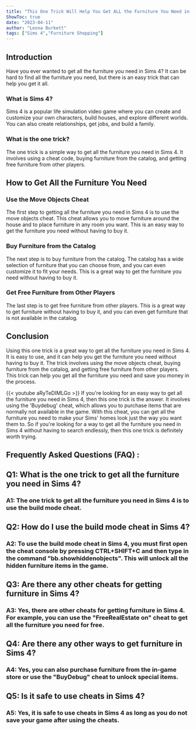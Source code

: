 ```yaml
---
title: "This One Trick Will Help You Get ALL the Furniture You Need in Sims 4!"
ShowToc: true 
date: "2023-04-11"
author: "Leona Burkett" 
tags: ["Sims 4","Furniture Shopping"]
---
```

## Introduction 

Have you ever wanted to get all the furniture you need in Sims 4? It can be hard to find all the furniture you need, but there is an easy trick that can help you get it all. 

### What is Sims 4?

Sims 4 is a popular life simulation video game where you can create and customize your own characters, build houses, and explore different worlds. You can also create relationships, get jobs, and build a family. 

### What is the one trick?

The one trick is a simple way to get all the furniture you need in Sims 4. It involves using a cheat code, buying furniture from the catalog, and getting free furniture from other players. 

## How to Get All the Furniture You Need

### Use the Move Objects Cheat

The first step to getting all the furniture you need in Sims 4 is to use the move objects cheat. This cheat allows you to move furniture around the house and to place furniture in any room you want. This is an easy way to get the furniture you need without having to buy it. 

### Buy Furniture from the Catalog

The next step is to buy furniture from the catalog. The catalog has a wide selection of furniture that you can choose from, and you can even customize it to fit your needs. This is a great way to get the furniture you need without having to buy it. 

### Get Free Furniture from Other Players

The last step is to get free furniture from other players. This is a great way to get furniture without having to buy it, and you can even get furniture that is not available in the catalog. 

## Conclusion

Using this one trick is a great way to get all the furniture you need in Sims 4. It is easy to use, and it can help you get the furniture you need without having to buy it. The trick involves using the move objects cheat, buying furniture from the catalog, and getting free furniture from other players. This trick can help you get all the furniture you need and save you money in the process.

{{< youtube aRyTeDIMLGo >}} 
If you're looking for an easy way to get all the furniture you need in Sims 4, then this one trick is the answer. It involves using the 'Buydebug' cheat, which allows you to purchase items that are normally not available in the game. With this cheat, you can get all the furniture you need to make your Sims' homes look just the way you want them to. So if you're looking for a way to get all the furniture you need in Sims 4 without having to search endlessly, then this one trick is definitely worth trying.

## Frequently Asked Questions (FAQ) :
<h2>Q1: What is the one trick to get all the furniture you need in Sims 4?</h2>

<h3>A1: The one trick to get all the furniture you need in Sims 4 is to use the build mode cheat. </h3>

<h2>Q2: How do I use the build mode cheat in Sims 4?</h2>

<h3>A2: To use the build mode cheat in Sims 4, you must first open the cheat console by pressing CTRL+SHIFT+C and then type in the command "bb.showhiddenobjects". This will unlock all the hidden furniture items in the game. </h3>

<h2>Q3: Are there any other cheats for getting furniture in Sims 4?</h2>

<h3>A3: Yes, there are other cheats for getting furniture in Sims 4. For example, you can use the "FreeRealEstate on" cheat to get all the furniture you need for free. </h3>

<h2>Q4: Are there any other ways to get furniture in Sims 4?</h2>

<h3>A4: Yes, you can also purchase furniture from the in-game store or use the "BuyDebug" cheat to unlock special items. </h3>

<h2>Q5: Is it safe to use cheats in Sims 4?</h2>

<h3>A5: Yes, it is safe to use cheats in Sims 4 as long as you do not save your game after using the cheats. </h3>




